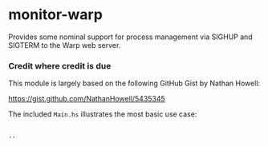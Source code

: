 monitor-warp
============

Provides some nominal support for process management via SIGHUP and SIGTERM to the Warp web server.

### Credit where credit is due

This module is largely based on the following GitHub Gist by Nathan Howell:

https://gist.github.com/NathanHowell/5435345

The included `Main.hs` illustrates the most basic use case:

```

..

```

